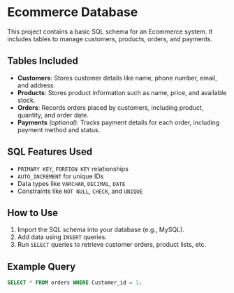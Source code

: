 # Ecommerce Database

This project contains a basic SQL schema for an Ecommerce system. It includes tables to manage customers, products, orders, and payments.

## Tables Included

- **Customers**: Stores customer details like name, phone number, email, and address.
- **Products**: Stores product information such as name, price, and available stock.
- **Orders**: Records orders placed by customers, including product, quantity, and order date.
- **Payments** *(optional)*: Tracks payment details for each order, including payment method and status.

## SQL Features Used

- `PRIMARY KEY`, `FOREIGN KEY` relationships
- `AUTO_INCREMENT` for unique IDs
- Data types like `VARCHAR`, `DECIMAL`, `DATE`
- Constraints like `NOT NULL`, `CHECK`, and `UNIQUE`

## How to Use

1. Import the SQL schema into your database (e.g., MySQL).
2. Add data using `INSERT` queries.
3. Run `SELECT` queries to retrieve customer orders, product lists, etc.

## Example Query

```sql
SELECT * FROM orders WHERE Customer_id = 1;
